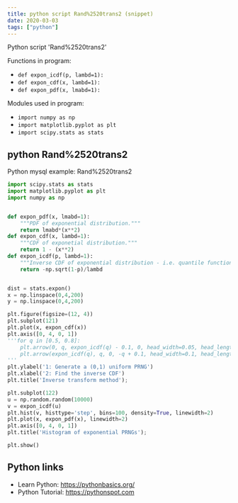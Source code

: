 ```yaml
---
title: python script Rand%2520trans2 (snippet)
date: 2020-03-03
tags: ["python"]
---
```

Python script 'Rand%2520trans2'

Functions in program: 
* `def expon_icdf(p, lambd=1):`
* `def expon_cdf(x, lambd=1):`
* `def expon_pdf(x, lmabd=1):`

Modules used in program: 
* `import numpy as np`
* `import matplotlib.pyplot as plt`
* `import scipy.stats as stats`

## python Rand%2520trans2

Python mysql example: Rand%2520trans2

```python
import scipy.stats as stats
import matplotlib.pyplot as plt
import numpy as np


def expon_pdf(x, lmabd=1):
    """PDF of exponential distribution."""
    return lmabd*(x**2)
def expon_cdf(x, lambd=1):
    """CDF of exponetial distribution."""
    return 1 - (x**2)
def expon_icdf(p, lambd=1):
    """Inverse CDF of exponential distribution - i.e. quantile function."""
    return -np.sqrt(1-p)/lambd


dist = stats.expon()
x = np.linspace(0,4,200)
y = np.linspace(0,4,200)

plt.figure(figsize=(12, 4))
plt.subplot(121)
plt.plot(x, expon_cdf(x))
plt.axis([0, 4, 0, 1])
'''for q in [0.5, 0.8]:
    plt.arrow(0, q, expon_icdf(q) - 0.1, 0, head_width=0.05, head_length=0.1, fc='b', ec='b')
    plt.arrow(expon_icdf(q), q, 0, -q + 0.1, head_width=0.1, head_length=0.05, fc='b', ec='b')
'''
plt.ylabel('1: Generate a (0,1) uniform PRNG')
plt.xlabel('2: Find the inverse CDF')
plt.title('Inverse transform method');

plt.subplot(122)
u = np.random.random(10000)
v = expon_icdf(u)
plt.hist(v, histtype='step', bins=100, density=True, linewidth=2)
plt.plot(x, expon_pdf(x), linewidth=2)
plt.axis([0, 4, 0, 1])
plt.title('Histogram of exponential PRNGs');

plt.show()

```

## Python links

- Learn Python: https://pythonbasics.org/
- Python Tutorial: https://pythonspot.com
